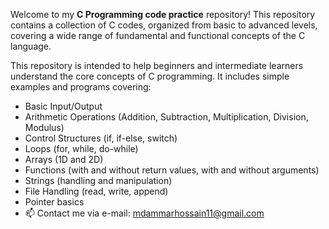 Welcome to my **C Programming code practice** repository! This repository contains a collection of C codes, organized from basic to advanced levels, covering a wide range of fundamental and functional concepts of the C language.

This repository is intended to help beginners and intermediate learners understand the core concepts of C programming. It includes simple examples and programs covering:

- Basic Input/Output
- Arithmetic Operations (Addition, Subtraction, Multiplication, Division, Modulus)
- Control Structures (if, if-else, switch)
- Loops (for, while, do-while)
- Arrays (1D and 2D)
- Functions (with and without return values, with and without arguments)
- Strings (handling and manipulation)
- File Handling (read, write, append)
- Pointer basics
- 📫 Contact me via e-mail: mdammarhossain11@gmail.com
<!---
gitForAmmar11/gitForAmmar11 is a ✨ special ✨ repository because its `README.md` (this file) appears on your GitHub profile.
You can click the Preview link to take a look at your changes.
--->
